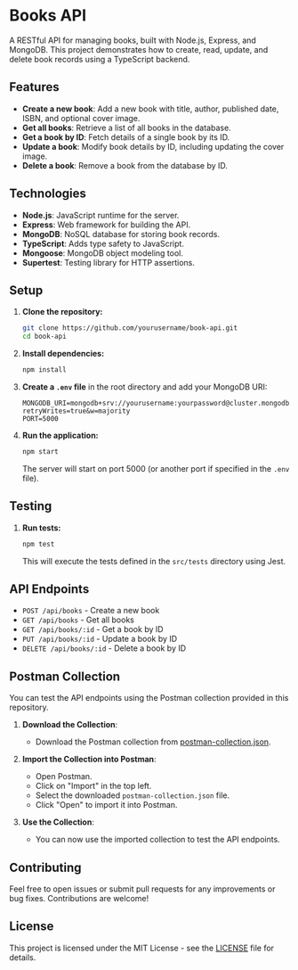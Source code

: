 # Books API

A RESTful API for managing books, built with Node.js, Express, and MongoDB. This project demonstrates how to create, read, update, and delete book records using a TypeScript backend.

## Features

- **Create a new book**: Add a new book with title, author, published date, ISBN, and optional cover image.
- **Get all books**: Retrieve a list of all books in the database.
- **Get a book by ID**: Fetch details of a single book by its ID.
- **Update a book**: Modify book details by ID, including updating the cover image.
- **Delete a book**: Remove a book from the database by ID.

## Technologies

- **Node.js**: JavaScript runtime for the server.
- **Express**: Web framework for building the API.
- **MongoDB**: NoSQL database for storing book records.
- **TypeScript**: Adds type safety to JavaScript.
- **Mongoose**: MongoDB object modeling tool.
- **Supertest**: Testing library for HTTP assertions.

## Setup

1. **Clone the repository:**

    ```bash
    git clone https://github.com/yourusername/book-api.git
    cd book-api
    ```

2. **Install dependencies:**

    ```bash
    npm install
    ```

3. **Create a `.env` file** in the root directory and add your MongoDB URI:

    ```plaintext
    MONGODB_URI=mongodb+srv://yourusername:yourpassword@cluster.mongodb.net/book_api_db?retryWrites=true&w=majority
    PORT=5000
    ```

4. **Run the application:**

    ```bash
    npm start
    ```

   The server will start on port 5000 (or another port if specified in the `.env` file).

## Testing

1. **Run tests:**

    ```bash
    npm test
    ```

   This will execute the tests defined in the `src/tests` directory using Jest.

## API Endpoints

- `POST /api/books` - Create a new book
- `GET /api/books` - Get all books
- `GET /api/books/:id` - Get a book by ID
- `PUT /api/books/:id` - Update a book by ID
- `DELETE /api/books/:id` - Delete a book by ID

## Postman Collection

You can test the API endpoints using the Postman collection provided in this repository.

1. **Download the Collection**:
   - Download the Postman collection from [postman-collection.json](Books_API.postman_collection.json).

2. **Import the Collection into Postman**:
   - Open Postman.
   - Click on "Import" in the top left.
   - Select the downloaded `postman-collection.json` file.
   - Click "Open" to import it into Postman.

3. **Use the Collection**:
   - You can now use the imported collection to test the API endpoints.

## Contributing

Feel free to open issues or submit pull requests for any improvements or bug fixes. Contributions are welcome!

## License

This project is licensed under the MIT License - see the [LICENSE](LICENSE) file for details.
